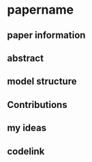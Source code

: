 # papername

## paper information

## abstract

## model structure

## Contributions

## my ideas

## codelink